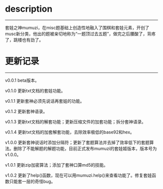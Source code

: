 description
======
------
套娃之神mumuzi，在misc题基础上创造性地融入了围棋和套娃元素，开创了musc新分类，他出的题被亲切地称为“一题顶过去五题”，做完之后腰酸了，背疼了，跳楼也有劲了。


更新记录
=======
-------
v0.0.1 beta版本。

v0.1.0 更新txt文档的套娃功能。

v0.1.1 更新套神必须先说话再套娃的功能。

v0.1.2 更新套神语录。

v0.1.3 更新txt文档的解套功能；更新压缩文件的加套功能；拆分套神语录。

v0.1.4 更新txt文档的加套解套功能，去除效率极低的base92和hex。

v1.0.0 更新套神说话时添加分隔符；更新了套题算法并去掉了效率低下的套题算法。删除了不能解题的解题功能，目前正式发布mumuzi的套娃姬版本，版本号为v1.0.0。

v1.0.1 更新zip加密算法；添加了套神口算md5的技能。

v1.0.2 更新了help()函数，现在可以用mumuzi.help()来查看功能了。修复套娃函数只能套一层的奇怪bug。